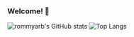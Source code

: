 ### Welcome! 👋

![rommyarb's GitHub stats](https://github-readme-stats.vercel.app/api?username=rommyarb&show_icons=true&include_all_commits=true&theme=github_dark)
![Top Langs](https://github-readme-stats.vercel.app/api/top-langs?username=rommyarb&theme=github_dark&langs_count=5&layout=normal)

